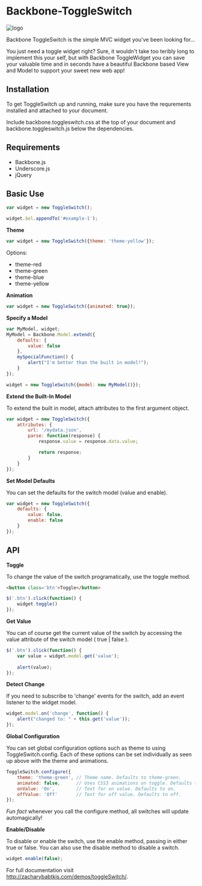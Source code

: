 Backbone-ToggleSwitch
=====================
![logo](http://zacharybabtkis.com/blog/wp-content/uploads/2013/07/logo.png "Backbone ToggleSwitch Logo")

Backbone ToggleSwitch is the simple MVC widget you've been looking for...

You just need a toggle widget right? Sure, it wouldn't take too teribly long to implement this your self, but with Backbone ToggleWidget you can save your valuable time and in seconds have a beautiful Backbone based View and Model to support your sweet new web app!

Installation
-----------
To get ToggleSwitch up and running, make sure you have the requrements installed and attached to your document.

Include backbone.toggleswitch.css at the top of your document and backbone.toggleswitch.js below the dependencies.

Requirements
-----------
* Backbone.js
* Underscore.js
* jQuery

Basic Use
--------

```javascript
var widget = new ToggleSwitch();

widget.$el.appendTo('#example-1');
```

**Theme**

```javascript
var widget = new ToggleSwitch({theme: 'theme-yellow'});
```
Options:
* theme-red
* theme-green
* theme-blue
* theme-yellow

**Animation**

```javascript
var widget = new ToggleSwitch({animated: true});
```

**Specify a Model**

```javascript
var MyModel, widget;
MyModel = Backbone.Model.extend({
    defaults: {
        value: false
    },
    mySpecialFunction() {
        alert("I'm better than the built in model!");
    }
});
```

```javascript
widget = new ToggleSwitch({model: new MyModel()});
```

**Extend the Built-In Model**

To extend the built in model, attach attributes to the first argument object.

```javascript
var widget = new ToggleSwitch({
    attributes: { 
        url: '/mydata.json',
        parse: function(response) {
            response.value = response.data.value;

            return response;
        }
    }
});
```

**Set Model Defaults**

You can set the defaults for the switch model (value and enable).

```javascript
var widget = new ToggleSwitch({
    defaults: { 
        value: false,
        enable: false
    }
});
```

API
---
**Toggle**

To change the value of the switch programatically, use the toggle method.

```html
<button class='btn'>Toggle</button>
```

```javascript
$('.btn').click(function() {
    widget.toggle()
});
```

**Get Value**

You can of course get the current value of the switch by accessing the value attribute of the switch model ( true | false ).

```javascript
$('.btn').click(function() {
    var value = widget.model.get('value');
                        
    alert(value);
});
```

**Detect Change**

If you need to subscribe to 'change' events for the switch, add an event listener to the widget model.

```javascript
widget.model.on('change', function() { 
    alert("changed to: " + this.get('value')); 
});

```

**Global Configuration**

You can set global configuration options such as theme to using ToggleSwitch.config. Each of these options can be set individually as seen up above with the theme and animations.

```javascript
ToggleSwitch.configure({
    theme: 'theme-green', // Theme name. Defaults to theme-green.
    animated: false,      // Uses CSS3 animations on toggle. Defaults to false.
    onValue: 'On',        // Text for on value. Defaults to on.
    offValue: 'Off'       // Text for off value. Defaults to off.
});
```
*Fun fact* whenever you call the configure method, all switches will update automagically!

**Enable/Disable**

To disable or enable the switch, use the enable method, passing in either true or false. You can also use the disable method to disable a switch.

```javascript
widget.enable(false);
```

For full documentation visit http://zacharybabtkis.com/demos/toggleSwitch/.
